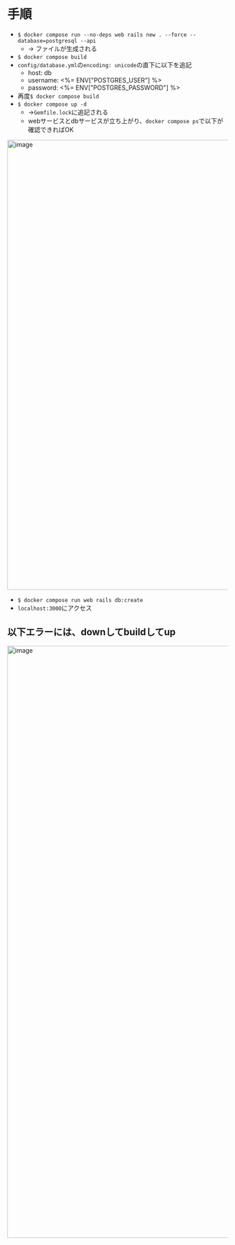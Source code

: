 # 手順

- `$ docker compose run --no-deps web rails new . --force --database=postgresql --api`
  - → ファイルが生成される
- `$ docker compose build`
- `config/database.yml`の`encoding: unicode`の直下に以下を追記
  - host: db
  - username: <%= ENV["POSTGRES_USER"] %>
  - password: <%= ENV["POSTGRES_PASSWORD"] %>
- 再度`$ docker compose build`
- `$ docker compose up -d`
  - →`Gemfile.lock`に追記される
  - webサービスとdbサービスが立ち上がり、`docker compose ps`で以下が確認できればOK
<img width="1028" alt="image" src="https://github.com/kurosu66/rails7_app/assets/85793702/e0fdfd58-4aeb-4205-97de-92eae820e35f">

- `$ docker compose run web rails db:create`
- `localhost:3000`にアクセス


## 以下エラーには、downしてbuildしてup
<img width="1353" alt="image" src="https://github.com/kurosu66/rails7_app/assets/111398600/c3ec95ee-3a2a-4e30-aa4e-e2fce13e26c1">
